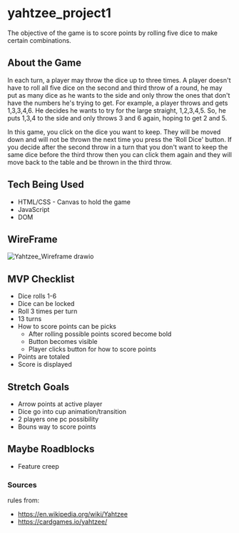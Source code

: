 # yahtzee_project1
The objective of the game is to score points by rolling five dice to make certain combinations.

## About the Game
In each turn, a player may throw the dice up to three times. A player doesn't have to roll all five dice on the second and third throw of a round, he may put as many dice as he wants to the side and only throw the ones that don't have the numbers he's trying to get. For example, a player throws and gets 1,3,3,4,6. He decides he wants to try for the large straight, 1,2,3,4,5. So, he puts 1,3,4 to the side and only throws 3 and 6 again, hoping to get 2 and 5.

In this game, you click on the dice you want to keep. They will be moved down and will not be thrown the next time you press the 'Roll Dice' button. If you decide after the second throw in a turn that you don't want to keep the same dice before the third throw then you can click them again and they will move back to the table and be thrown in the third throw.

## Tech Being Used
* HTML/CSS - Canvas to hold the game
* JavaScript
* DOM

## WireFrame
![Yahtzee_Wireframe drawio](https://github.com/kfacison/yahtzee_project1/assets/90002078/262515c2-5756-4265-85da-ab046b980606)

## MVP Checklist
* Dice rolls 1-6
* Dice can be locked
* Roll 3 times per turn
* 13 turns
* How to score points can be picks
  * After rolling possible points scored become bold
  * Button becomes visible
  * Player clicks button for how to score points
* Points are totaled
* Score is displayed

## Stretch Goals
* Arrow points at active player
* Dice go into cup animation/transition
* 2 players one pc possibility
* Bouns way to score points

## Maybe Roadblocks
* Feature creep

### Sources
rules from: 
  * https://en.wikipedia.org/wiki/Yahtzee
  * https://cardgames.io/yahtzee/
